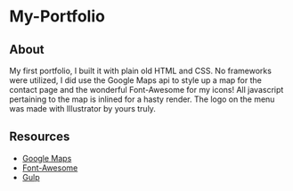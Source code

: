 # My-Portfolio

## About
My first portfolio, I built it with plain old HTML and CSS. No frameworks were utilized, I did use the Google Maps api to style up a map
for the contact page and the wonderful Font-Awesome for my icons! All javascript pertaining to the map is inlined for a hasty render.
The logo on the menu was made with Illustrator by yours truly.

## Resources 
* [Google Maps](https://developers.google.com/maps/documentation/javascript)
* [Font-Awesome](https://fortawesome.github.io/Font-Awesome/)
* [Gulp](http://gulpjs.com/)
